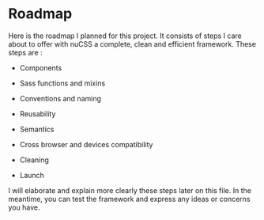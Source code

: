 # Roadmap

Here is the roadmap I planned for this project. It consists of steps I care about to offer with nuCSS a complete, clean and efficient framework. These steps are :

* Components

* Sass functions and mixins

* Conventions and naming

* Reusability

* Semantics

* Cross browser and devices compatibility

* Cleaning

* Launch

I will elaborate and explain more clearly these steps later on this file. In the meantime, you can test the framework and express any ideas or concerns you have.
